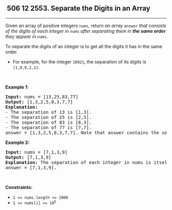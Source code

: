 <h2> 506 12
2553. Separate the Digits in an Array</h2><hr><div><p>Given an array of positive integers <code>nums</code>, return <em>an array </em><code>answer</code><em> that consists of the digits of each integer in </em><code>nums</code><em> after separating them in <strong>the same order</strong> they appear in </em><code>nums</code>.</p>

<p>To separate the digits of an integer is to get all the digits it has in the same order.</p>

<ul>
	<li>For example, for the integer <code>10921</code>, the separation of its digits is <code>[1,0,9,2,1]</code>.</li>
</ul>

<p>&nbsp;</p>
<p><strong class="example">Example 1:</strong></p>

<pre><strong>Input:</strong> nums = [13,25,83,77]
<strong>Output:</strong> [1,3,2,5,8,3,7,7]
<strong>Explanation:</strong> 
- The separation of 13 is [1,3].
- The separation of 25 is [2,5].
- The separation of 83 is [8,3].
- The separation of 77 is [7,7].
answer = [1,3,2,5,8,3,7,7]. Note that answer contains the separations in the same order.
</pre>

<p><strong class="example">Example 2:</strong></p>

<pre><strong>Input:</strong> nums = [7,1,3,9]
<strong>Output:</strong> [7,1,3,9]
<strong>Explanation:</strong> The separation of each integer in nums is itself.
answer = [7,1,3,9].
</pre>

<p>&nbsp;</p>
<p><strong>Constraints:</strong></p>

<ul>
	<li><code>1 &lt;= nums.length &lt;= 1000</code></li>
	<li><code>1 &lt;= nums[i] &lt;= 10<sup>5</sup></code></li>
</ul>
</div>